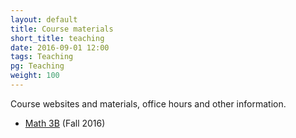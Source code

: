 ```yaml
---
layout: default
title: Course materials
short_title: teaching
date: 2016-09-01 12:00
tags: Teaching
pg: Teaching
weight: 100
---
```


Course websites and materials, office hours and other information.

* [Math 3B][] (Fall 2016)

[Math 3B]: /~noah/math3b-f16/
